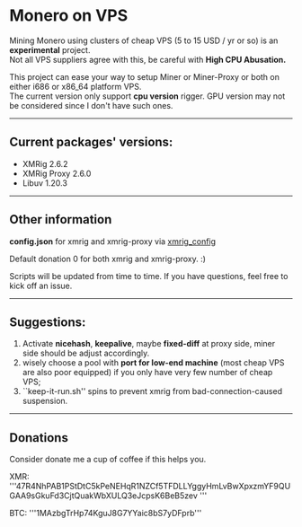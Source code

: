 # **Monero on VPS**
Mining Monero using clusters of cheap VPS (5 to 15 USD / yr or so) is an **experimental** project. </br>
Not all VPS suppliers agree with this, be careful with **High CPU Abusation.**

This project can ease your way to setup Miner or Miner-Proxy or both on either i686 or x86_64 platform VPS. </br>
The current version only support **cpu version** rigger. GPU version may not be considered since I don't have such ones.

****
## Current packages' versions:
-   XMRig 2.6.2
-   XMRig Proxy 2.6.0
-   Libuv 1.20.3

****
## Other information
**config.json** for xmrig and xmrig-proxy via [xmrig_config](https://config.xmrig.com/)

Default donation 0 for both xmrig and xmrig-proxy. :)

Scripts will be updated from time to time. If you have questions, feel free to kick off an issue.

****

## **Suggestions:**
1.  Activate **nicehash**, **keepalive**, maybe **fixed-diff** at proxy side, miner side should be adjust accordingly.
2.  wisely choose a pool with **port for low-end machine** (most cheap VPS are also poor equipped) if you only have very few number of cheap VPS;
3.  ``keep-it-run.sh'' spins to prevent xmrig from bad-connection-caused suspension.

****
## Donations
Consider donate me a cup of coffee if this helps you.

XMR: '''47R4NhPAB1PStDtC5kPeNEHqR1NZCf5TFDLLYggyHmLvBwXpxzmYF9QUGAA9sGkuFd3CjtQuakWbXULQ3eJcpsK6BeB5zev
'''

BTC: '''1MAzbgTrHp74KguJ8G7YYaic8bS7yDFprb'''
